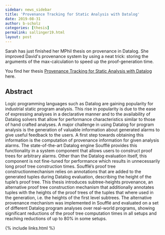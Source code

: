 ```yaml
---
sidebar: news_sidebar
title: 'Provenance Tracking for Static Analysis with Datalog'
date: 2019-08-31
author: b-scholz
categories: [thesis]
permalink: sallinger19.html
layout: post
---
```


Sarah has just finished her MPhil thesis on provenance in Datalog. 
She improved David's provenance system by using a neat trick:
storing the arguments of the max-calculation to speed up 
the proof-generation time. 

You find her thesis [Provenance Tracking for Static Analysis
with Datalog](/pdf/thesis_salinger.pdf) here.  

## Abstract 
Logic programming languages such as Datalog are gaining popularity for industrial static program
analysis. This rise in popularity is due to the ease of expressing analyses in a declarative
manner and to the availability of Datalog solvers that allow for performance characteristics
similar to those of hand crafted analyses.
A major challenge in using Datalog for program analysis is the generation of valuable information
about generated alarms to give useful feedback to the users. A first step towards
obtaining this information is the computation of provenance information for given analysis
alarms. The state-of-the-art Datalog engine Soufflé provides this functionality in a system
component that allows users to construct proof trees for arbitrary alarms.
Other than the Datalog evaluation itself, this component is not fine-tuned for performance
which results in unnecessarily long proof tree construction times. Soufflé’s proof tree constructionmechanism
relies on annotations that are added to the generated tuples during Datalog
evaluation, describing the height of the tuple’s proof tree.
This thesis introduces subtree-heights provenance, an alternative proof tree construction
mechanism that additionally annotates tuples with the heights of the proof trees of the tuples
that where used in the generation, i.e. the heights of the first level subtrees.
The alternative provenance mechanism was implemented in Soufflé and evaluated on a
set of different Datalog program analyses over real-world programs, showing significant reductions
of the proof tree computation times in all setups and reaching reductions of up to
80% in some setups.


{% include links.html %}

